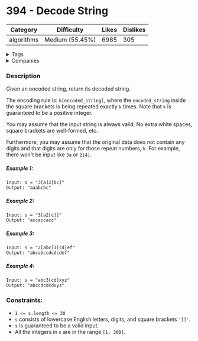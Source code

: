 # 394 - Decode String

| Category   | Difficulty      | Likes | Dislikes |
| ---------- | --------------- | ----- | -------- |
| algorithms | Medium (55.45%) | 6985  | 305      |

<details>
<summary>Tags</summary>

[`stack`](https://leetcode.com/tag/stack/) | [`depth-first-search`](https://leetcode.com/tag/depth-first-search/)

</details>

<details>
<summary>Companies</summary>

`google` | `yelp`

</details>

### Description

Given an encoded string, return its decoded string.

The encoding rule is: `k[encoded_string]`, where the `encoded_string` inside the square brackets is being repeated exactly `k` times. Note that `k` is guaranteed to be a positive integer.

You may assume that the input string is always valid; No extra white spaces, square brackets are well-formed, etc.

Furthermore, you may assume that the original data does not contain any digits and that digits are only for those repeat numbers, `k`. For example, there won't be input like `3a` or `2[4]`.

##### Example 1:

```
Input: s = "3[a]2[bc]"
Output: "aaabcbc"
```

##### Example 2:

```
Input: s = "3[a2[c]]"
Output: "accaccacc"
```

##### Example 3:

```
Input: s = "2[abc]3[cd]ef"
Output: "abcabccdcdcdef"
```

##### Example 4:

```
Input: s = "abc3[cd]xyz"
Output: "abccdcdcdxyz"
```

### Constraints:

-   `1 <= s.length <= 30`
-   `s` consists of lowercase English letters, digits, and square brackets `'[]'`.
-   `s` is guaranteed to be a valid input.
-   All the integers in `s` are in the range `[1, 300]`.
